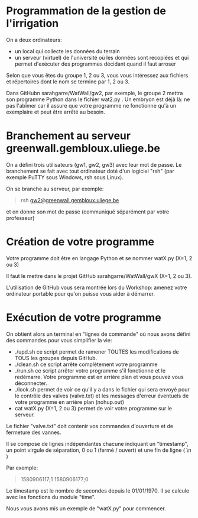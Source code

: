 # Programmation de la gestion de l'irrigation

On a deux ordinateurs:
* un local qui collecte les données du terrain
* un serveur (virtuel) de l'université où les données sont recopiées et qui permet d'exécuter des programmes décidant quand il faut arroser

Selon que vous êtes du groupe 1, 2 ou 3, vous vous intéressez aux fichiers et répertoires dont le nom se termine par 1, 2 ou 3.

Dans GitHubn sarahgarre/WatWall/gw2, par exemple, le groupe 2 mettra son programme Python dans le fichier wat2.py . Un embryon est déjà là:
ne pas l'abîmer car il assure que votre programme ne fonctionne qu'à un exemplaire et peut être arrếté au besoin.

# Branchement au serveur greenwall.gembloux.uliege.be

On a défini trois utilisateurs (gw1, gw2, gw3) avec leur mot de passe. Le branchement se fait avec tout ordinateur doté d'un logiciel "rsh" (par exemple PuTTY sous Windows, rsh sous Linux).

On se branche au serveur, par exemple:

> rsh gw2@greenwall.gembloux.uliege.be

et on donne son mot de passe (communiqué séparément par votre professeur)

# Création de votre programme

Votre programme doit être en langage Python et se nommer watX.py (X=1, 2 ou 3)

Il faut le mettre dans le projet GitHub sarahgarre/WatWall/gwX  (X=1, 2 ou 3).

L'utilisation de GitHub vous sera montrée lors du Workshop: amenez votre ordinateur portable pour qu'on puisse vous aider à démarrer.

# Exécution de votre programme

On obtient alors un terminal en "lignes de commande" où nous avons défini des commandes pour vous simplifier la vie:
* ./upd.sh    ce script permet de ramener TOUTES les modifications de TOUS les groupes depuis GitHub.
* ./clean.sh  ce script arrête complètement votre programme
* ./run.sh    ce script arrêter votre programme s'il fonctionne et le redémarre. Votre programme est en arrière plan et vous pouvez vous déconnecter.
* ./look.sh   permet de voir ce qu'il y a dans le fichier qui sera envoyé pour le contrôle des valves (valve.txt) et les messages d'erreur éventuels de votre programme en arrière plan (nohup.out)
* cat watX.py     (X=1, 2 ou 3) permet de voir votre programme sur le serveur.

Le fichier "valve.txt" doit contenir vos commandes d'ouverture et de fermeture des vannes.

Il se compose de lignes indépendantes chacune indiquant un "timestamp", un point virgule de séparation, 0 ou 1 (fermé / ouvert) et une fin de ligne ( \\n )

Par exemple:
> 1580906117;1
> 1580906177;0

Le timestamp est le nombre de secondes depuis le 01/01/1970. Il se calcule avec les fonctions du module "time".

Nous vous avons mis un exemple de "watX.py" pour commencer.
